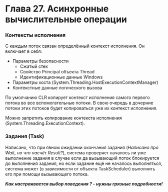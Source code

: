 # Глава 27. Асинхронные вычислительные операции

### Контексты исполнения

С каждым поток связан определённый контекст исполнения. Он включает в себя:

* Параметры безопасности
  * Сжатый стек
  * Свойство Principal объекта Thread
  * Идентификационные данные Windows
* Параметры хоста \(System.Threading.HostExecutionContextManager\)
* Контекстные данные логического вызова

По умолчанию CLR копирует контекст исполнения самого первого потока во все вспомогательные потоки. В свою очередь в дочерние потоки этих потоков будет копироваться уже их контекст исполнения.

Можно запретить копирование контекста исполнения \(System.Threading.ExecutionContext\).

### Задания \(Task\)

Написано, что при явном ожидании окончания задания \(_Написано про Wait, но что насчёт Result?_\), система проверяет началось ли уже выполнение задания в случае если да вызывающий поток блокируется до выполнения задания, но если задание ещё не началось выполняться, система может \(в зависимости от объекта TaskScheduler\) выполнить его при помощи вызывающего потока.

_**Как настраивается выбор поведения ? - нужны грязные подробности!**_





